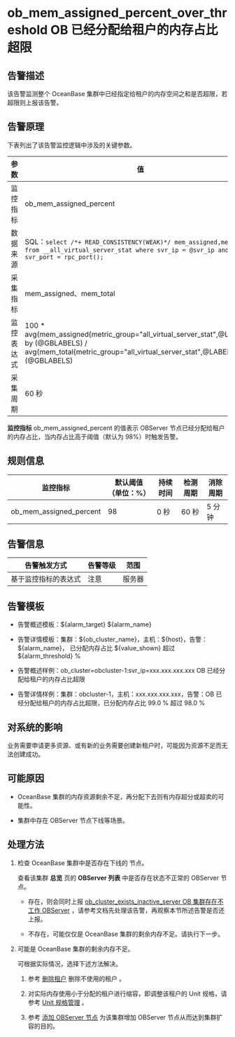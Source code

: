 ob_mem_assigned_percent_over_threshold OB 已经分配给租户的内存占比超限
==============================================================================

**告警描述**
-----------------------------

该告警监测整个 OceanBase 集群中已经指定给租户的内存空间之和是否超限，若超限则上报该告警。

告警原理
-------------------------

下表列出了该告警监控逻辑中涉及的关键参数。

|  参数   |                                                                                                    值                                                                                                     |
|-------|----------------------------------------------------------------------------------------------------------------------------------------------------------------------------------------------------------|
| 监控指标  | ob_mem_assigned_percent                                                                                                                                                                                  |
| 数据来源  | SQL：```select /*+ READ_CONSISTENCY(WEAK)*/ mem_assigned,mem_total from __all_virtual_server_stat where svr_ip = @svr_ip and svr_port = rpc_port(); ```  |
| 采集指标  | mem_assigned、mem_total                                                                                                                                                                                   |
| 监控表达式 | 100 \* avg(mem_assigned{metric_group="all_virtual_server_stat",@LABELS}) by (@GBLABELS) / avg(mem_total{metric_group="all_virtual_server_stat",@LABELS}) by (@GBLABELS)                                  |
| 采集周期  | 60 秒                                                                                                                                                                                                     |

**监控指标** ob_mem_assigned_percent 的值表示 OBServer 节点已经分配给租户的内存占比，当内存占比高于阈值（默认为 98%）时触发告警。

**规则信息**
-----------------------------

|          监控指标           | 默认阈值（单位：%） | 持续时间 | 检测周期 | 消除周期 |
|-------------------------|------------|------|------|------|
| ob_mem_assigned_percent | 98         | 0 秒  | 60 秒 | 5 分钟 |

**告警信息**
-----------------------------

|   告警触发方式   | 告警等级 | 范围  |
|------------|------|-----|
| 基于监控指标的表达式 | 注意   | 服务器 |

**告警模板**
-----------------------------

* 告警概述模板：\${alarm_target} ${alarm_name}

* 告警详情模板：集群：\${ob_cluster_name}，主机：\${host}，告警：\${alarm_name}， 已分配内存占比 \${value_shown} 超过 ${alarm_threshold} %
  
* 告警概述样例：ob_cluster=obcluster-1:svr_ip=xxx.xxx.xxx.xxx OB 已经分配给租户的内存占比超限

* 告警详情样例：集群：obcluster-1，主机：xxx.xxx.xxx.xxx，告警：OB 已经分配给租户的内存占比超限，已分配内存占比 99.0 % 超过 98.0 %

**对系统的影响**
-------------------------------

业务需要申请更多资源、或有新的业务需要创建新租户时，可能因为资源不足而无法创建成功。

**可能原因**
-----------------------------

* OceanBase 集群的内存资源剩余不足，再分配下去则有内存超分或超卖的可能性。

* 集群中存在 OBServer 节点下线等场景。

处理方法
-------------------------

1. 检查 OceanBase 集群中是否存在下线的  节点。

   查看该集群 **总览** 页的 **OBServer 列表** 中是否存在状态不正常的 OBServer 节点。
   * 存在，则会同时上报 [ob_cluster_exists_inactive_server OB 集群存在不工作 OBServer](4.ob_cluster_exists_inactive_server.md) ，请参考文档先处理该告警，再观察本节所述告警是否还上报。

   * 不存在，可能仅仅是 OceanBase 集群的剩余内存不足。请执行下一步。

2. 可能是 OceanBase 集群的剩余内存不足。

   可根据实际情况，选择下述方法解决。
   1. 参考 [删除租户](../../4.user-guide-2/5.tenant-functions/2.manage-basic-tenant-operations/6.delete-a-tenant.md) 删除不使用的租户 。

   2. 对实际内存使用小于分配的租户进行缩容，即调整该租户的 Unit 规格，请参考 [Unit 规格管理](../../4.user-guide-2/5.tenant-functions/2.manage-basic-tenant-operations/2.unit-specification-management.md) 。

   3. 参考 [添加 OBServer 节点](../../4.user-guide-2/4.cluster-features/2.basic-operations/7.manage-observer/1.add-an-observer.md) 为该集群增加 OBServer 节点从而达到集群扩容的目的。
